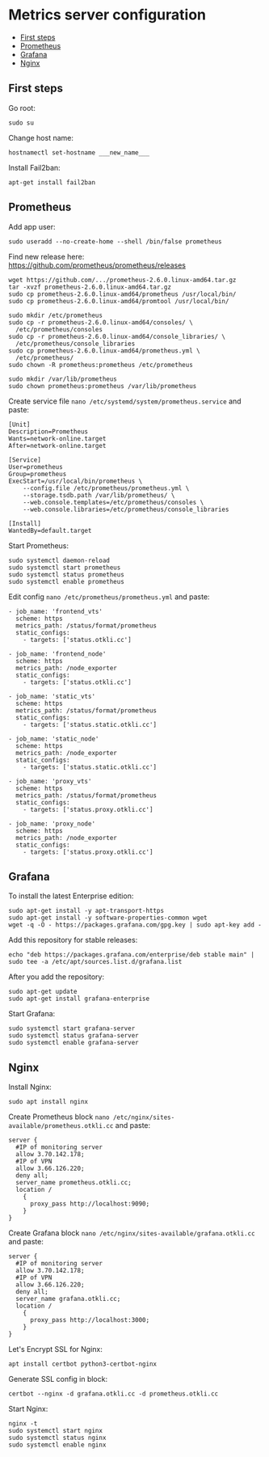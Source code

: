 # Metrics server configuration
  * [First steps](#first-steps)
  * [Prometheus](#prometheus)
  * [Grafana](#grafana)
  * [Nginx](#nginx)
## First steps
Go root:
```
sudo su
```
Change host name:
```
hostnamectl set-hostname ___new_name___
```
Install Fail2ban:
```
apt-get install fail2ban
```
## Prometheus
Add app user:
```
sudo useradd --no-create-home --shell /bin/false prometheus
```
Find new release here: https://github.com/prometheus/prometheus/releases
```
wget https://github.com/.../prometheus-2.6.0.linux-amd64.tar.gz
tar -xvzf prometheus-2.6.0.linux-amd64.tar.gz
sudo cp prometheus-2.6.0.linux-amd64/prometheus /usr/local/bin/
sudo cp prometheus-2.6.0.linux-amd64/promtool /usr/local/bin/

sudo mkdir /etc/prometheus
sudo cp -r prometheus-2.6.0.linux-amd64/consoles/ \
  /etc/prometheus/consoles
sudo cp -r prometheus-2.6.0.linux-amd64/console_libraries/ \
  /etc/prometheus/console_libraries
sudo cp prometheus-2.6.0.linux-amd64/prometheus.yml \
  /etc/prometheus/
sudo chown -R prometheus:prometheus /etc/prometheus

sudo mkdir /var/lib/prometheus
sudo chown prometheus:prometheus /var/lib/prometheus
```
Create service file `nano /etc/systemd/system/prometheus.service` and paste:
```
[Unit]
Description=Prometheus
Wants=network-online.target
After=network-online.target

[Service]
User=prometheus
Group=prometheus
ExecStart=/usr/local/bin/prometheus \
    --config.file /etc/prometheus/prometheus.yml \
    --storage.tsdb.path /var/lib/prometheus/ \
    --web.console.templates=/etc/prometheus/consoles \
    --web.console.libraries=/etc/prometheus/console_libraries

[Install]
WantedBy=default.target
```
Start Prometheus:
```
sudo systemctl daemon-reload
sudo systemctl start prometheus
sudo systemctl status prometheus
sudo systemctl enable prometheus
```
Edit config `nano /etc/prometheus/prometheus.yml` and paste:
```
- job_name: 'frontend_vts'
  scheme: https
  metrics_path: /status/format/prometheus
  static_configs:
    - targets: ['status.otkli.cc']

- job_name: 'frontend_node'
  scheme: https
  metrics_path: /node_exporter
  static_configs:
    - targets: ['status.otkli.cc']

- job_name: 'static_vts'
  scheme: https
  metrics_path: /status/format/prometheus
  static_configs:
    - targets: ['status.static.otkli.cc']

- job_name: 'static_node'
  scheme: https
  metrics_path: /node_exporter
  static_configs:
    - targets: ['status.static.otkli.cc']

- job_name: 'proxy_vts'
  scheme: https
  metrics_path: /status/format/prometheus
  static_configs:
    - targets: ['status.proxy.otkli.cc']

- job_name: 'proxy_node'
  scheme: https
  metrics_path: /node_exporter
  static_configs:
    - targets: ['status.proxy.otkli.cc']
```      
        
        
## Grafana
To install the latest Enterprise edition:
```
sudo apt-get install -y apt-transport-https
sudo apt-get install -y software-properties-common wget
wget -q -O - https://packages.grafana.com/gpg.key | sudo apt-key add -
```
Add this repository for stable releases:
```
echo "deb https://packages.grafana.com/enterprise/deb stable main" | sudo tee -a /etc/apt/sources.list.d/grafana.list
```
After you add the repository:
```
sudo apt-get update
sudo apt-get install grafana-enterprise
```
Start Grafana:
```
sudo systemctl start grafana-server
sudo systemctl status grafana-server
sudo systemctl enable grafana-server
```
## Nginx
Install Nginx:
```
sudo apt install nginx
```
Create Prometheus block `nano /etc/nginx/sites-available/prometheus.otkli.cc` and paste:
```
server {
  #IP of monitoring server
  allow 3.70.142.178;
  #IP of VPN
  allow 3.66.126.220;
  deny all;
  server_name prometheus.otkli.cc;
  location /
    {
      proxy_pass http://localhost:9090;
    }
}
```
Create Grafana block `nano /etc/nginx/sites-available/grafana.otkli.cc` and paste:
```
server {
  #IP of monitoring server
  allow 3.70.142.178;
  #IP of VPN
  allow 3.66.126.220;
  deny all;
  server_name grafana.otkli.cc;
  location /
    {
      proxy_pass http://localhost:3000;
    }
}
```
Let's Encrypt SSL for Nginx:
```
apt install certbot python3-certbot-nginx
```
Generate SSL config in block:
```
certbot --nginx -d grafana.otkli.cc -d prometheus.otkli.cc
```
Start Nginx:
```
nginx -t
sudo systemctl start nginx
sudo systemctl status nginx
sudo systemctl enable nginx
```

